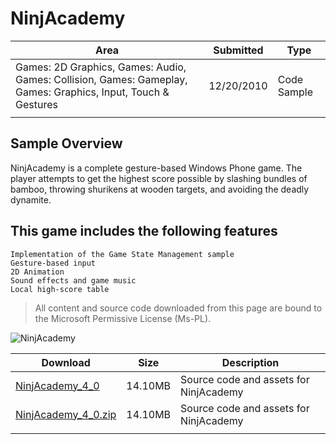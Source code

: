 # NinjAcademy

|Area|Submitted|Type|
|-|-|-|
Games: 2D Graphics, Games: Audio, Games: Collision, Games: Gameplay, Games: Graphics, Input, Touch & Gestures|12/20/2010|Code Sample
||||

## Sample Overview

NinjAcademy is a complete gesture-based Windows Phone game. The player attempts to get the highest score possible by slashing bundles of bamboo, throwing shurikens at wooden targets, and avoiding the deadly dynamite.

## This game includes the following features

    Implementation of the Game State Management sample
    Gesture-based input
    2D Animation
    Sound effects and game music
    Local high-score table

> All content and source code downloaded from this page are bound to the Microsoft Permissive License (Ms-PL).

![NinjAcademy](https://github.com/simondarksidej/XNAGameStudio/blob/archive/Images/ninjacademy1.png?raw=true)

Download | Size | Description
---|---|---|
[NinjAcademy_4_0](https://github.com/simondarksidej/XNAGameStudio/tree/archive/Samples/NinjAcademy_4_0) | 14.10MB | Source code and assets for NinjAcademy
[NinjAcademy_4_0.zip](https://github.com/simondarksidej/XNAGameStudioZips/raw/zips/NinjAcademy_4_0.zip) | 14.10MB | Source code and assets for NinjAcademy
||||
